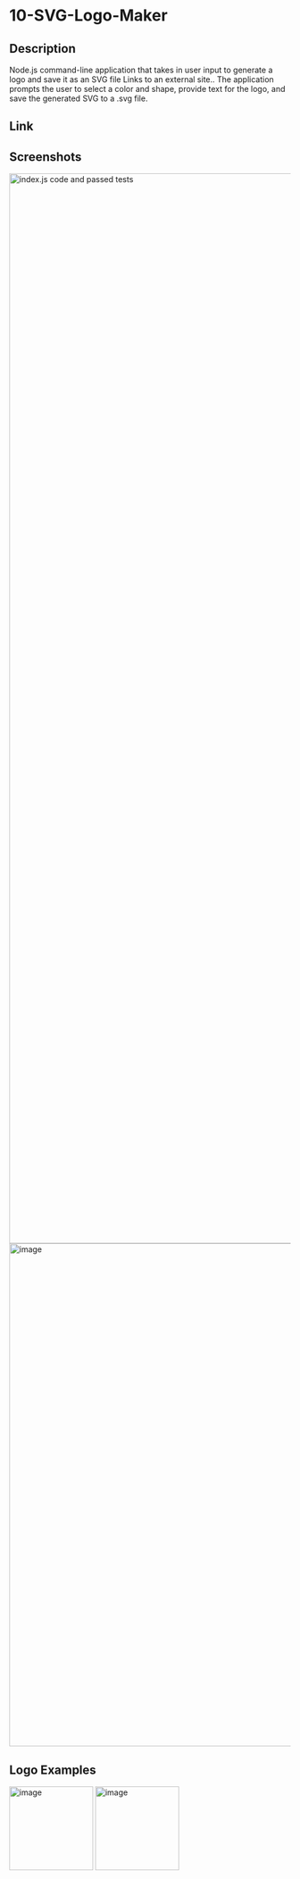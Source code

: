 # 10-SVG-Logo-Maker

## Description 
Node.js command-line application that takes in user input to generate a logo and save it as an SVG file Links to an external site.. The application prompts the user to select a color and shape, provide text for the logo, and save the generated SVG to a .svg file.

## Link 

## Screenshots 
<img width="1917" alt="index.js code and passed tests" src="https://github.com/sangelito/10-Object-oriented-Programming-Challenge-SVG-Logo-Maker/assets/129316135/b0718bbe-39a6-4335-b7d4-060919484589">

<img width="901" alt="image" src="https://github.com/sangelito/10-Object-oriented-Programming-Challenge-SVG-Logo-Maker/assets/129316135/e26186d7-8aaf-4ab2-a466-cb158acffee9">


## Logo Examples
<img width="150" alt="image" src="https://github.com/sangelito/10-Object-oriented-Programming-Challenge-SVG-Logo-Maker/assets/129316135/0b7291dc-fbd2-4a8c-9079-cbac96c70ccf">

<img width="150" alt="image" src="https://github.com/sangelito/10-Object-oriented-Programming-Challenge-SVG-Logo-Maker/assets/129316135/b973f71d-e3cb-4742-9dbe-b649c3312724">

